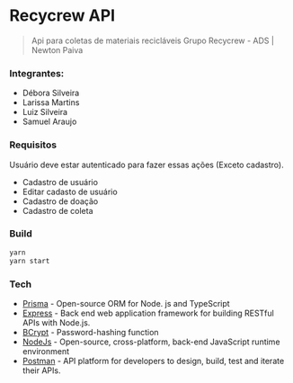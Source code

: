 # Recycrew API
> Api para coletas de materiais recicláveis
> Grupo Recycrew - ADS | Newton Paiva

### Integrantes:
- Débora Silveira
- Larissa Martins
- Luiz Silveira
- Samuel Araujo

### Requisitos
Usuário deve estar autenticado para fazer essas ações (Exceto cadastro).
- Cadastro de usuário
- Editar cadasto de usuário
- Cadastro de doação
- Cadastro de coleta

### Build
```sh
yarn
yarn start
```

### Tech
- [Prisma](https://www.prisma.io/) - Open-source ORM for Node. js and TypeScript
- [Express](https://expressjs.com/) - Back end web application framework for building RESTful APIs with Node.js.
- [BCrypt](https://www.npmjs.com/package/bcrypt) - Password-hashing function
- [NodeJs](https://nodejs.org) - Open-source, cross-platform, back-end JavaScript runtime environment
- [Postman](https://postman.com/) - API platform for developers to design, build, test and iterate their APIs.




